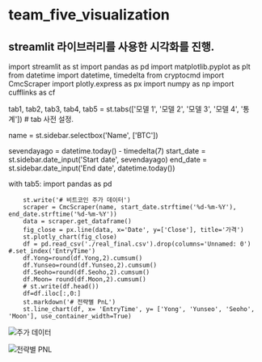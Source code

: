 # team_five_visualization

## streamlit 라이브러리를 사용한 시각화를 진행.



import streamlit as st
import pandas as pd
import matplotlib.pyplot as plt
from datetime import datetime, timedelta
from cryptocmd import CmcScraper
import plotly.express as px
import numpy as np
import cufflinks as cf

tab1, tab2, tab3, tab4, tab5 = st.tabs(['모델 1', '모델 2', '모델 3', '모델 4', '통계']) # tab 사전 설정.

name = st.sidebar.selectbox('Name', ['BTC'])

sevendayago = datetime.today() - timedelta(7)
start_date = st.sidebar.date_input('Start date', sevendayago)
end_date = st.sidebar.date_input('End date', datetime.today())

with tab5:
        import pandas as pd 

        st.write('# 비트코인 주가 데이터')
        scraper = CmcScraper(name, start_date.strftime('%d-%m-%Y'), end_date.strftime('%d-%m-%Y'))
        data = scraper.get_dataframe()
        fig_close = px.line(data, x='Date', y=['Close'], title='가격')
        st.plotly_chart(fig_close)
        df = pd.read_csv('./real_final.csv').drop(columns='Unnamed: 0') #.set_index('EntryTime')
        df.Yong=round(df.Yong,2).cumsum()
        df.Yunseo=round(df.Yunseo,2).cumsum()
        df.Seoho=round(df.Seoho,2).cumsum()
        df.Moon= round(df.Moon,2).cumsum()
        # st.write(df.head())
        df=df.iloc[:,0:]
        st.markdown('# 전략별 PnL')
        st.line_chart(df, x= 'EntryTime', y= ['Yong', 'Yunseo', 'Seoho', 'Moon'], use_container_width=True)

![주가 데이터](https://user-images.githubusercontent.com/111418464/213383014-9b83edf5-dc73-4e21-9c5e-f0757610cc42.PNG)

![전략별 PNL](https://user-images.githubusercontent.com/111418464/213382805-a0c2d919-ac9d-480e-8734-97173ad3daaf.PNG)
